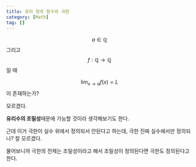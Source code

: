```yaml
---
title: 유리 정의 함수의 극한
category: [Math]
tag: []
---
```


$$a \in \mathbb{Q}$$ 그리고 $$f: \mathbb{Q} \to \mathbb{Q}$$일 때

$$\lim_{x\to a}{f(x)}=L$$이 존재하는가?

모르겠다.

**유리수의 조밀성**때문에 가능할 것이라 생각해보기도 한다.

근데 이거 극한이 실수 위에서 정의되서 안된다고 하는데, 극한 진짜 실수에서만 정의되나? 잘 모르겠다.

물어보니까 극한의 전제는 조밀성이라고 해서 조밀성이 정의된다면 극한도 정의된다고 한다.